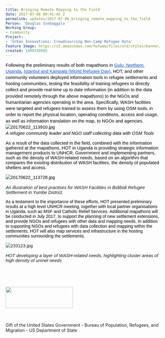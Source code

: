 ```yaml
---
title: Bringing Remote Mapping to the Field
date: 2017-07-06 08:41:45 Z
permalink: updates/2017-07-06_bringing_remote_mapping_to_the_field
Person: 'Douglas Ssebaggala '
Working Group:
- Community
Project:
- 'Urban Innovations: Crowdsourcing Non-Camp Refugee Data'
Feature Image: https://s3.amazonaws.com/hotwww/files/old/styles/banner/public/20170622_110950_data+col.jpg
created: 1499330505
---
```


<p style="line-height: 1.38; margin-top: 0pt; margin-bottom: 0pt;" dir="ltr"><span style="font-size: 11pt; font-family: Arial; color: #000000; background-color: transparent; font-weight: 400; font-style: normal; font-variant: normal; text-decoration: none; vertical-align: baseline; white-space: pre-wrap;">Following the preliminary results of both mapathons in </span><a style="text-decoration: none;" href="https://www.hotosm.org/updates/2017-05-05_gulu_mapathon_and_partnerships"><span style="font-size: 11pt; font-family: Arial; color: #1155cc; background-color: transparent; font-weight: 400; font-style: normal; font-variant: normal; text-decoration: underline; vertical-align: baseline; white-space: pre-wrap;">Gulu, Northern Uganda</span></a><span style="font-size: 11pt; font-family: Arial; color: #000000; background-color: transparent; font-weight: 400; font-style: normal; font-variant: normal; text-decoration: none; vertical-align: baseline; white-space: pre-wrap;">, </span><a href="https://www.hotosm.org/updates/2017-07-03_volunteers_in_uganda_and_turkey_rally_to_support_refugees_on_world_refugee_day"><span style="text-decoration: underline; font-size: 11pt; font-family: Arial; color: #1155cc; background-color: transparent; font-weight: 400; font-style: normal; font-variant-ligatures: normal; font-variant-caps: normal; vertical-align: baseline; white-space: pre-wrap;"><span style="text-decoration-style: initial; text-decoration-color: initial;">Istanbul and Kampala</span> (World Refugee Day)</span></a><span style="font-size: 11pt; font-family: Arial; color: #000000; background-color: transparent; font-weight: 400; font-style: normal; font-variant: normal; text-decoration: none; vertical-align: baseline; white-space: pre-wrap;">, HOT, and other community volunteers deployed information tools in refugee settlements and hosting communities, testing the feasibility of training refugees to directly collect and provide real-time up to date information (in addition to the data provided remotely through the above mapathons) to the NGOs and humanitarian agencies operating in the area. Specifically, WASH facilities were targeted and refugees trained to assess them by using OSM tools, in order to report the physical location, operating conditions, access and usage, as well as information translation on the map, to NGOs and agencies. </span><span id="docs-internal-guid-9cde5693-16e6-ac37-9b83-7bd1192d76eb" style="font-weight: normal;">&nbsp;</span></p><p style="line-height: 1.38; margin-top: 0pt; margin-bottom: 0pt;" dir="ltr"><span style="font-size: 11pt; font-family: Arial; color: #000000; background-color: transparent; font-weight: 400; font-style: normal; font-variant: normal; text-decoration: none; vertical-align: baseline; white-space: pre-wrap;"><img style="border: none; transform: rotate(0.00rad); -webkit-transform: rotate(0.00rad);" src="https://lh4.googleusercontent.com/GdN1d-dt5C0Pqh6wuWoi42Bp-Zq1HY3aghlYjciRReooBF2jveP5D0nbLL1FxcSvGPLhlaZAm2y1wdMhZUG7eVjAlPRs_iI22THnpFKK1eVX3JoftbBpsD2v9VTQiybLlxuBStz4" alt="20170622_113910.jpg" style="width:624px;height:375px"></span></p><p style="line-height: 1.38; margin-top: 0pt; margin-bottom: 0pt;" dir="ltr"><span style="font-size: 11pt; font-family: Arial; color: #000000; background-color: transparent; font-weight: 400; font-style: normal; font-variant: normal; text-decoration: none; vertical-align: baseline; white-space: pre-wrap;"><span style="font-size: 11pt; font-family: Arial; background-color: transparent; font-weight: 400; font-style: italic; font-variant-ligatures: normal; font-variant-caps: normal;">A refugee community leader and NGO staff collecting data with OSM Tools</span></span></p><p><span style="font-size: 11pt; font-family: Arial; color: #000000; background-color: transparent; font-weight: 400; font-style: normal; font-variant: normal; text-decoration: none; vertical-align: baseline; white-space: pre-wrap;">As a result of the data collected in the field, combined with the information gathered at the mapathons, HOT in Uganda is providing strategic information management products to UNHCR, Government and implementing partners, such as the density of WASH-related needs, based on an algorithm that compares the existing distribution of WASH facilities, the density of populated shelters and access.</span></p><p style="line-height: 1.38; margin-top: 0pt; margin-bottom: 0pt;" dir="ltr"><span style="font-size: 11pt; font-family: Arial; color: #000000; background-color: transparent; font-weight: 400; font-style: normal; font-variant: normal; text-decoration: none; vertical-align: baseline; white-space: pre-wrap;"><img style="border-width: initial; border-style: none; transform: rotate(0rad);" src="https://lh4.googleusercontent.com/f76fi46brGDj6Jr_CZjeTGCT-EOxlAL1l1fIqdsL3vqBsXBOLBkc53OoiwtvjD0bx7s5WOSDQgp6gn7zftMOzHLNRPxm4v7h_mwm-gRAThPGfYUyJqOa3Z1ozDYVBA4-QAoJgPrf" alt="20170622_113728.jpg" style="width:624px;height:375px"></span></p><p><strong style="font-weight: normal;"><span style="font-family: Arial; font-size: 14.6667px; font-style: italic; font-variant-ligatures: normal; font-variant-caps: normal; font-weight: normal; white-space: pre-wrap;">An illustration of best practises for WASH Facilities in Bidibidi Refugee Settlement in Yumbe District.</span></strong></p><p><span id="docs-internal-guid-2c880fc5-1ee7-09d2-da16-8b9ed6bb24f3" style="font-size: 10.5pt; font-family: Arial; color: #000000; background-color: transparent; font-weight: 400; font-style: normal; font-variant: normal; text-decoration: none; vertical-align: baseline;">As a testament to the importance of these efforts, HOT presented preliminary results at a high level UNHCR meeting, together with local partner organisations in Uganda, such as MSF and Catholic Relief Services. Additional mapathons will be conducted in July 2017, to support the planning of new settlement extensions, and provide NGOs and refugees with other data and mapping needs. In addition to supporting NGOs and refugees with data collection and mapping within the settlements, HOT will also map services and infrastructure in the hosting communities surrounding the settlements.</span></p><p style="line-height: 1.38; margin-top: 0pt; margin-bottom: 0pt;" dir="ltr"><span style="font-size: 11pt; font-family: Arial; background-color: transparent; font-weight: 400; font-style: normal; font-variant-ligatures: normal; font-variant-caps: normal; white-space: pre-wrap;"><img style="border-width: initial; border-style: none; transform: rotate(0rad);" src="https://lh5.googleusercontent.com/wJUzrt5qXB2dI0cJgs9u10xC2XLaNhVI75G6zcHusynNAlYHPYw-VRXKMunu3IUgurJlKH0rfATLzBvcXJpwBXEVLP6kCwUZ3zw2H0Cf15uHOgx3tGPcHynrUK4QW7h2_oh6MpeS" alt="233123.jpg" style="width:532px;height:374px"></span></p><p><span style="font-family: Arial; font-size: 14.6667px; font-style: italic; font-variant-ligatures: normal; font-variant-caps: normal; font-weight: normal; white-space: pre-wrap;">HOT developing a layer of WASH-related needs, highlighting cluster areas of high density of unmet needs</span></p><p>&nbsp;&nbsp;</p><p style="font-style: normal; font-variant-ligatures: normal; font-variant-caps: normal; font-weight: normal; font-size: 14px; font-family: 'Open Sans', Arial, sans-serif;">&nbsp;</p><p style="font-style: normal; font-variant-ligatures: normal; font-variant-caps: normal; font-weight: normal; font-size: 14px; font-family: 'Open Sans', Arial, sans-serif;"><img src="https://hotosm.org/sites/default/files/styles/medium/public/usdos.jpg?itok=pNbdbLyX" alt="" style="width:220px;height:69px"></p><p style="font-style: normal; font-variant-ligatures: normal; font-variant-caps: normal; font-weight: normal; font-size: 14px; font-family: 'Open Sans', Arial, sans-serif;">&nbsp;</p><p>Gift of the United States Government - Bureau of Population, Refugees, and Migration - US Department of State</p>
